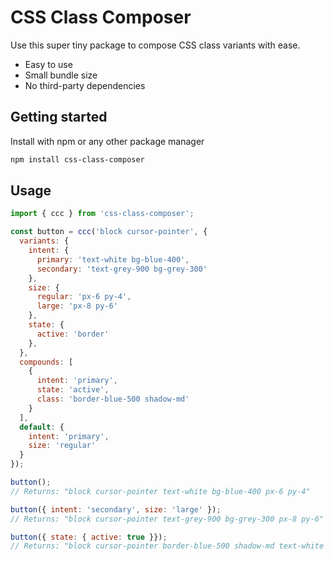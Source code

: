 # CSS Class Composer

Use this super tiny package to compose CSS class variants with ease.

- Easy to use
- Small bundle size
- No third-party dependencies

## Getting started

Install with npm or any other package manager

```sh
npm install css-class-composer
```

## Usage

```js
import { ccc } from 'css-class-composer';

const button = ccc('block cursor-pointer', {
  variants: {
    intent: {
      primary: 'text-white bg-blue-400',
      secondary: 'text-grey-900 bg-grey-300'
    },
    size: {
      regular: 'px-6 py-4',
      large: 'px-8 py-6'
    },
    state: {
      active: 'border'
    },
  },
  compounds: [
    {
      intent: 'primary',
      state: 'active',
      class: 'border-blue-500 shadow-md'
    }
  ],
  default: {
    intent: 'primary',
    size: 'regular'
  }
});

button();
// Returns: "block cursor-pointer text-white bg-blue-400 px-6 py-4"

button({ intent: 'secondary', size: 'large' });
// Returns: "block cursor-pointer text-grey-900 bg-grey-300 px-8 py-6"

button({ state: { active: true }});
// Returns: "block cursor-pointer border-blue-500 shadow-md text-white bg-blue-400 px-6 py-4 border"
```
